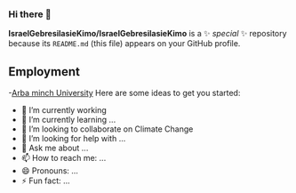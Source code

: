 ### Hi there 👋


**IsraelGebresilasieKimo/IsraelGebresilasieKimo** is a ✨ _special_ ✨ repository because its `README.md` (this file) appears on your GitHub profile.
## Employment
-[Arba minch University](https://www.amu.edu.et/)
Here are some ideas to get you started:

- 🔭 I’m currently working 
- 🌱 I’m currently learning ...
- 👯 I’m looking to collaborate on Climate Change
- 🤔 I’m looking for help with ...
- 💬 Ask me about ...
- 📫 How to reach me: ...
- 😄 Pronouns: ...
- ⚡ Fun fact: ...

